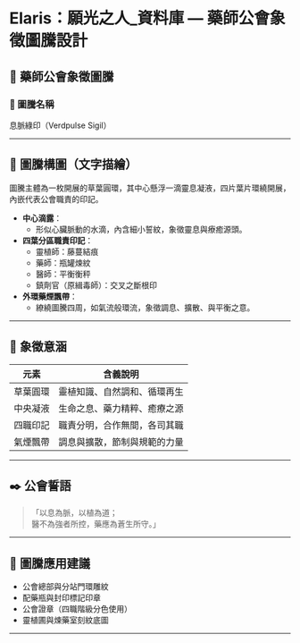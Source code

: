 
# Elaris：願光之人_資料庫 — 藥師公會象徵圖騰設計

## 🌿 藥師公會象徵圖騰

### 📛 圖騰名稱  
息脈綠印（Verdpulse Sigil）

---

## 📐 圖騰構圖（文字描繪）

圖騰主體為一枚開展的草葉圓環，其中心懸浮一滴靈息凝液，四片葉片環繞開展，內嵌代表公會職責的印記。

- **中心滴露**：  
  - 形似心臟脈動的水滴，內含細小誓紋，象徵靈息與療癒源頭。  
- **四葉分區職責印記**：  
  - 靈植師：藤蔓結痕  
  - 藥師：瓶罐煉紋  
  - 醫師：平衡衡秤  
  - 鎮劑官（原緝毒師）：交叉之斷根印  
- **外環藥煙飄帶**：  
  - 繚繞圖騰四周，如氣流般環流，象徵調息、擴散、與平衡之意。

---

## 🧩 象徵意涵

| 元素             | 含義說明 |
|------------------|-----------|
| 草葉圓環         | 靈植知識、自然調和、循環再生 |
| 中央凝液         | 生命之息、藥力精粹、癒療之源 |
| 四職印記         | 職責分明，合作無間，各司其職 |
| 氣煙飄帶         | 調息與擴散，節制與規範的力量 |

---

## ✒️ 公會誓語

>「以息為脈，以植為道；  
> 醫不為強者所控，藥應為蒼生所守。」

---

## 📌 圖騰應用建議

- 公會總部與分站門環雕紋  
- 配藥瓶與封印標記印章  
- 公會證章（四職階級分色使用）  
- 靈植圃與煉藥室刻紋底圖

---
